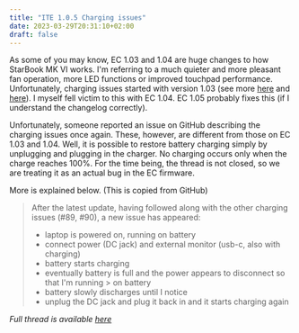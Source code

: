 ```yaml
---
title: "ITE 1.0.5 Charging issues"
date: 2023-03-29T20:31:10+02:00
draft: false
---
```


As some of you may know, EC 1.03 and 1.04 are huge changes to how StarBook MK VI works. I'm referring to a much quieter and more pleasant fan operation, more LED functions or improved touchpad performance. Unfortunately, charging issues started with version 1.03 (see more [here](https://github.com/StarLabsLtd/firmware/issues/89) and [here](https://github.com/StarLabsLtd/firmware/issues/90)). I myself fell victim to this with EC 1.04. EC 1.05 probably fixes this (if I understand the changelog correctly).

Unfortunately, someone reported an issue on GitHub describing the charging issues once again. These, however, are different from those on EC 1.03 and 1.04. Well, it is possible to restore battery charging simply by unplugging and plugging in the charger. No charging occurs only when the charge reaches 100%. For the time being, the thread is not closed, so we are treating it as an actual bug in the EC firmware.

More is explained below. (This is copied from GitHub)


> After the latest update, having followed along with the other charging issues (#89, #90), a new issue has appeared:
>
> - laptop is powered on, running on battery
> - connect power (DC jack) and external monitor (usb-c, also with charging)
> - battery starts charging
> - eventually battery is full and the power appears to disconnect so that I'm running > on battery
> - battery slowly discharges until I notice
> - unplug the DC jack and plug it back in and it starts charging again

*Full thread is available [here](https://github.com/StarLabsLtd/firmware/issues/95)*
